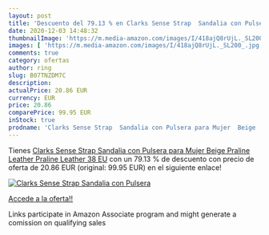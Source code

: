 ```yaml
---
layout: post
title: 'Descuento del 79.13 % en Clarks Sense Strap  Sandalia con Pulsera'
date: 2020-12-03 14:48:32
thumbnailImage: 'https://m.media-amazon.com/images/I/418ajQ8rUjL._SL200_.jpg'
images: [ 'https://m.media-amazon.com/images/I/418ajQ8rUjL._SL200_.jpg' ]
comments: true
category: ofertas
author: ring
slug: B07TNZDM7C
description:
actualPrice: 20.86 EUR
currency: EUR
price: 20.86
comparePrice: 99.95 EUR
inStock: true
prodname: 'Clarks Sense Strap  Sandalia con Pulsera para Mujer  Beige  Praline Leather Praline Leather   38 EU'
---
```


Tienes [Clarks Sense Strap  Sandalia con Pulsera para Mujer  Beige  Praline Leather Praline Leather   38 EU](https://www.amazon.es/dp/B07TNZDM7C/?tag=tolees-21) con un 79.13 % de descuento con precio de oferta de 20.86 EUR (original: 99.95 EUR) en el siguiente enlace!

[![Clarks Sense Strap  Sandalia con Pulsera](https://m.media-amazon.com/images/I/418ajQ8rUjL._SL200_.jpg)](https://www.amazon.es/dp/B07TNZDM7C/?tag=tolees-21)

[Accede a la oferta!!](https://www.amazon.es/dp/B07TNZDM7C/?tag=tolees-21)

Links participate in Amazon Associate program and might generate a comission on qualifying sales


